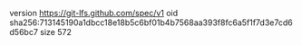 version https://git-lfs.github.com/spec/v1
oid sha256:713145190a1dbcc18e18b5c6bf01b4b7568aa393f8fc6a5f1f7d3e7cd6d56bc7
size 572
